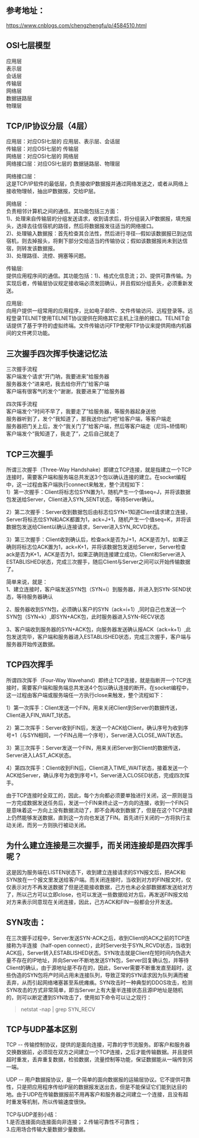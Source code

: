 
参考地址：  
------------
https://www.cnblogs.com/chengzhengfu/p/4584510.html  

  
  
OSI七层模型  
------------
应用层   
表示层   
会话层  
传输层  
网络层  
数据链路层    
物理层  
  
  
  
  
TCP/IP协议分层（4层）
------------
应用层：对应OSI七层的 应用层、表示层、会话层  
传输层：对应OSI七层的 传输层  
网络层：对应OSI七层的 网络层  
网络接口层：对应OSI七层的 数据链路层、物理层  
  
网络接口层：  
这是TCP/IP软件的最低层，负责接收IP数据报并通过网络发送之，或者从网络上接收物理帧，抽出IP数据报，交给IP层。  
   
网络层 ：  
负责相邻计算机之间的通信。其功能包括三方面：  
1)、处理来自传输层的分组发送请求，收到请求后，将分组装入IP数据报，填充报头，选择去往信宿机的路径，然后将数据报发往适当的网络接口。  
2)、处理输入数据报：首先检查其合法性，然后进行寻径--假如该数据报已到达信宿机，则去掉报头，将剩下部分交给适当的传输协议；假如该数据报尚未到达信宿，则转发该数据报。  
3)、处理路径、流控、拥塞等问题。  
  
传输层:  
提供应用程序间的通信。其功能包括：1)、格式化信息流；2)、提供可靠传输。为实现后者，传输层协议规定接收端必须发回确认，并且假如分组丢失，必须重新发送。  

应用层:  
向用户提供一组常用的应用程序，比如电子邮件、文件传输访问、远程登录等。远程登录TELNET使用TELNET协议提供在网络其它主机上注册的接口。TELNET会话提供了基于字符的虚拟终端。文件传输访问FTP使用FTP协议来提供网络内机器间的文件拷贝功能。  
   
  
  
三次握手四次挥手快速记忆法  
--------------
三次握手流程  
客户端发个请求“开门呐，我要进来”给服务器  
服务器发个“进来吧，我去给你开门”给客户端  
客户端有很客气的发个“谢谢，我要进来了”给服务器  
  
四次挥手流程  
客户端发个“时间不早了，我要走了”给服务器，等服务器起身送他  
服务器听到了，发个“我知道了，那我送你出门吧”给客户端，等客户端走  
服务器把门关上后，发个“我关门了”给客户端，然后等客户端走（尼玛~矫情啊）  
客户端发个“我知道了，我走了”，之后自己就走了  
   
   

TCP三次握手  
--------------
所谓三次握手（Three-Way Handshake）即建立TCP连接，就是指建立一个TCP连接时，需要客户端和服务端总共发送3个包以确认连接的建立。在socket编程中，这一过程由客户端执行connect来触发，整个流程如下：   
1）第一次握手：Client将标志位SYN置为1，随机产生一个值seq=J，并将该数据包发送给Server，Client进入SYN_SENT状态，等待Server确认。  
  
2）第二次握手：Server收到数据包后由标志位SYN=1知道Client请求建立连接，Server将标志位SYN和ACK都置为1，ack=J+1，随机产生一个值seq=K，并将该数据包发送给Client以确认连接请求，Server进入SYN_RCVD状态。  
  
3）第三次握手：Client收到确认后，检查ack是否为J+1，ACK是否为1，如果正确则将标志位ACK置为1，ack=K+1，并将该数据包发送给Server，Server检查ack是否为K+1，ACK是否为1，如果正确则连接建立成功，Client和Server进入ESTABLISHED状态，完成三次握手，随后Client与Server之间可以开始传输数据了。  
  
简单来说，就是：  
1、建立连接时，客户端发送SYN包（SYN=i）到服务器，并进入到SYN-SEND状态，等待服务器确认  
  
2、服务器收到SYN包，必须确认客户的SYN（ack=i+1）,同时自己也发送一个SYN包（SYN=k）,即SYN+ACK包，此时服务器进入SYN-RECV状态  
  
3、客户端收到服务器的SYN+ACK包，向服务器发送确认报ACK（ack=k+1）,此包发送完毕，客户端和服务器进入ESTABLISHED状态，完成三次握手，客户端与服务器开始传送数据。  
  
  
  
TCP四次挥手  
---------------
所谓四次挥手（Four-Way Wavehand）即终止TCP连接，就是指断开一个TCP连接时，需要客户端和服务端总共发送4个包以确认连接的断开。在socket编程中，这一过程由客户端或服务端任一方执行close来触发，整个流程如下：  
  
1）第一次挥手：Client发送一个FIN，用来关闭Client到Server的数据传送，Client进入FIN_WAIT_1状态。  
  
2）第二次挥手：Server收到FIN后，发送一个ACK给Client，确认序号为收到序号+1（与SYN相同，一个FIN占用一个序号），Server进入CLOSE_WAIT状态。  
  
3）第三次挥手：Server发送一个FIN，用来关闭Server到Client的数据传送，Server进入LAST_ACK状态。  
  
4）第四次挥手：Client收到FIN后，Client进入TIME_WAIT状态，接着发送一个ACK给Server，确认序号为收到序号+1，Server进入CLOSED状态，完成四次挥手。  
  
由于TCP连接时全双工的，因此，每个方向都必须要单独进行关闭，这一原则是当一方完成数据发送任务后，发送一个FIN来终止这一方向的连接，收到一个FIN只是意味着这一方向上没有数据流动了，即不会再收到数据了，但是在这个TCP连接上仍然能够发送数据，直到这一方向也发送了FIN。首先进行关闭的一方将执行主动关闭，而另一方则执行被动关闭。  
   
   
为什么建立连接是三次握手，而关闭连接却是四次挥手呢？  
----------------
这是因为服务端在LISTEN状态下，收到建立连接请求的SYN报文后，把ACK和SYN放在一个报文里发送给客户端。而关闭连接时，当收到对方的FIN报文时，仅仅表示对方不再发送数据了但是还能接收数据，己方也未必全部数据都发送给对方了，所以己方可以立即close，也可以发送一些数据给对方后，再发送FIN报文给对方来表示同意现在关闭连接，因此，己方ACK和FIN一般都会分开发送。  
   
  
SYN攻击：
-----------------
在三次握手过程中，Server发送SYN-ACK之后，收到Client的ACK之前的TCP连接称为半连接（half-open connect），此时Server处于SYN_RCVD状态，当收到ACK后，Server转入ESTABLISHED状态。SYN攻击就是Client在短时间内伪造大量不存在的IP地址，并向Server不断地发送SYN包，Server回复确认包，并等待Client的确认，由于源地址是不存在的，因此，Server需要不断重发直至超时，这些伪造的SYN包将产时间占用未连接队列，导致正常的SYN请求因为队列满而被丢弃，从而引起网络堵塞甚至系统瘫痪。SYN攻击时一种典型的DDOS攻击，检测SYN攻击的方式非常简单，即当Server上有大量半连接状态且源IP地址是随机的，则可以断定遭到SYN攻击了，使用如下命令可以让之现行：
> netstat -nap | grep SYN_RECV  
  
  
TCP与UDP基本区别  
-----------------
TCP -- 传输控制协议，提供的是面向连接，可靠的字节流服务。即客户和服务器交换数据前，必须现在双方之间建立一个TCP连接，之后才能传输数据。并且提供超时重发，丢弃重复数据，检验数据，流量控制等功能，保证数据能从一端传到另一端。  
  
UDP -- 用户数据报协议，是一个简单的面向数据报的运输层协议。它不提供可靠性，只是把应用程序传给IP层的数据报发送出去，但是不能保证它们能到达目的地。由于UDP在传输数据报前不用再客户和服务器之间建立一个连接，且没有超时重发等机制，所以传输速度很快。  
  
TCP与UDP差别小结：  
  1.是否连接面向连接面向非连接； 
  2.传输可靠性不可靠性；  
  3.应用场合传输大量数据少量数据。  
  


  
